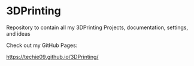 # 3DPrinting
Repository to contain all my 3DPrinting Projects, documentation, settings, and ideas

Check out my GitHub Pages:

https://techie09.github.io/3DPrinting/
